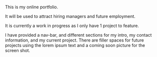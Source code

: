 This is my online portfolio.

It will be used to attract hiring managers and future employment.

It is currently a work in progress as I only have 1 project to feature.

I have provided a nav-bar, and different sections for my intro, my contact information, and my current project.  There are filler spaces for future projects using the lorem ipsum text and a coming soon picture for the screen shot.